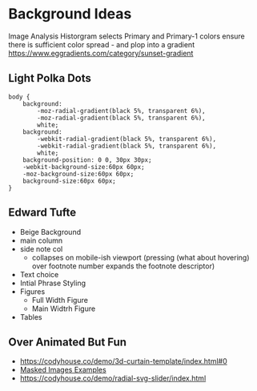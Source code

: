# Background Ideas

Image Analysis Historgram selects Primary and Primary-1 colors
    ensure there is sufficient color spread - and plop into a gradient
    https://www.eggradients.com/category/sunset-gradient

## Light Polka Dots

    body {
        background:
            -moz-radial-gradient(black 5%, transparent 6%),
            -moz-radial-gradient(black 5%, transparent 6%),
            white;
        background:
            -webkit-radial-gradient(black 5%, transparent 6%),
            -webkit-radial-gradient(black 5%, transparent 6%),
            white;
        background-position: 0 0, 30px 30px;
        -webkit-background-size:60px 60px;
        -moz-background-size:60px 60px;
        background-size:60px 60px;
    }

## Edward Tufte

- Beige Background
- main column
- side note col
  - collapses on mobile-ish viewport (pressing (what about hovering) over footnote number expands the footnote descriptor)
- Text choice
- Intial Phrase Styling
- Figures
  - Full Width Figure
  - Main Widtrh Figure
- Tables


## Over Animated But Fun

- https://codyhouse.co/demo/3d-curtain-template/index.html#0
- [Masked Images Examples](https://codyhouse.co/demo/image-mask-effect/index.html)
- https://codyhouse.co/demo/radial-svg-slider/index.html
